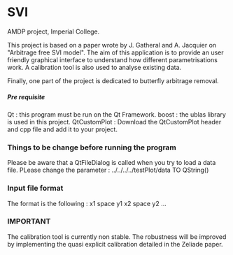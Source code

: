 # SVI
AMDP project, Imperial College.

This project is based on a paper wrote by J. Gatheral and A. Jacquier on "Arbitrage free SVI model".
The aim of this application is to provide an user friendly graphical interface to understand how different parametrisations work. A calibration tool is also used to analyse existing data.

Finally, one part of the project is dedicated to butterfly arbitrage removal.


##### Pre requisite #####
Qt : this program must be run on the Qt Framework.
boost : the ublas library is used in this project.
QtCustomPlot : Download the QtCustomPlot header and cpp file and add it to your project.

### Things to be change before running the program ###
Please be aware that a QtFileDialog is called when you try to load a data file. PLease change the parameter :
../../../../testPlot/data  TO  QString()

### Input file format ###
The format is the following :
x1  space  y1
x2  space  y2
...


### IMPORTANT ###
The calibration tool is currently non stable. The robustness will be improved by implementing the quasi explicit calibration detailed in the Zeliade paper.  
